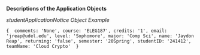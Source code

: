 **Descriptions of the Application Objects**

*studentApplicationNotice Object Example*

 `
{ 
  comments: 'None',
  course: 'ELEG187',
  credits: '1',
  email: 'jreap@udel.edu',
  level: 'Sophomore',
  major: 'Comp Sci',
  name: 'Jaydon Reap',
  returning: 'false',
  semester: '20Spring',
  studentID: '241412',
  teamName: 'Cloud Crypto' 
}
`